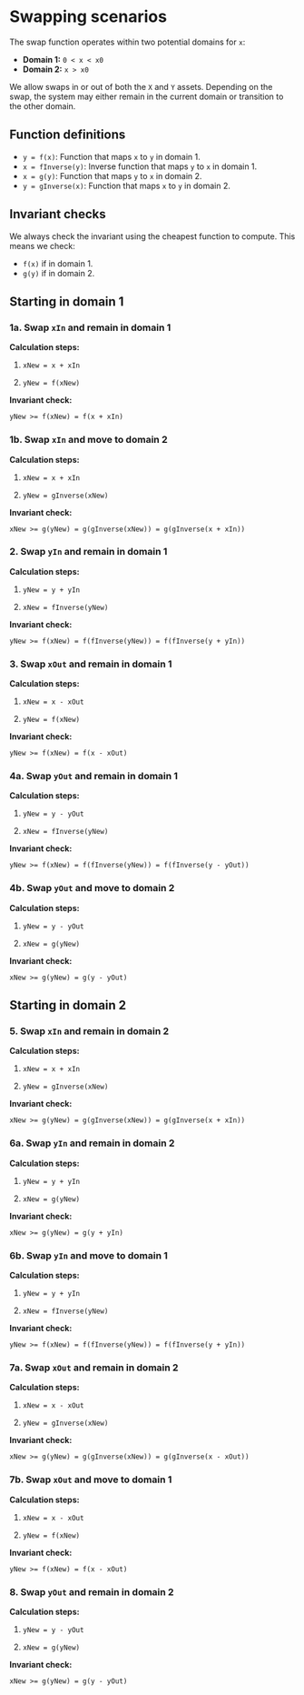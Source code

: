 # Swapping scenarios

The swap function operates within two potential domains for `x`:

- **Domain 1:** `0 < x < x0`
- **Domain 2:** `x > x0`

We allow swaps in or out of both the `X` and `Y` assets. Depending on the swap, the system may either remain in the current domain or transition to the other domain.

## Function definitions

- `y = f(x)`: Function that maps `x` to `y` in domain 1.
- `x = fInverse(y)`: Inverse function that maps `y` to `x` in domain 1.
- `x = g(y)`: Function that maps `y` to `x` in domain 2.
- `y = gInverse(x)`: Function that maps `x` to `y` in domain 2.

## Invariant checks

We always check the invariant using the cheapest function to compute. This means we check:

- `f(x)` if in domain 1.
- `g(y)` if in domain 2.

## Starting in domain 1

### 1a. Swap `xIn` and remain in domain 1

**Calculation steps:**

1. `xNew = x + xIn`

2. `yNew = f(xNew)`

**Invariant check:**

`yNew >= f(xNew) = f(x + xIn)`

### 1b. Swap `xIn` and move to domain 2

**Calculation steps:**

1. `xNew = x + xIn`

2. `yNew = gInverse(xNew)`

**Invariant check:**

`xNew >= g(yNew) = g(gInverse(xNew)) = g(gInverse(x + xIn))`

### 2. Swap `yIn` and remain in domain 1

**Calculation steps:**

1. `yNew = y + yIn`

2. `xNew = fInverse(yNew)`

**Invariant check:**

`yNew >= f(xNew) = f(fInverse(yNew)) = f(fInverse(y + yIn))`

### 3. Swap `xOut` and remain in domain 1

**Calculation steps:**

1. `xNew = x - xOut`

2. `yNew = f(xNew)`

**Invariant check:**

`yNew >= f(xNew) = f(x - xOut)`

### 4a. Swap `yOut` and remain in domain 1

**Calculation steps:**

1. `yNew = y - yOut`

2. `xNew = fInverse(yNew)`

**Invariant check:**

`yNew >= f(xNew) = f(fInverse(yNew)) = f(fInverse(y - yOut))`

### 4b. Swap `yOut` and move to domain 2

**Calculation steps:**

1. `yNew = y - yOut`

2. `xNew = g(yNew)`

**Invariant check:**

`xNew >= g(yNew) = g(y - yOut)`

## Starting in domain 2

### 5. Swap `xIn` and remain in domain 2

**Calculation steps:**

1. `xNew = x + xIn`

2. `yNew = gInverse(xNew)`

**Invariant check:**

`xNew >= g(yNew) = g(gInverse(xNew)) = g(gInverse(x + xIn))`

### 6a. Swap `yIn` and remain in domain 2

**Calculation steps:**

1. `yNew = y + yIn`

2. `xNew = g(yNew)`

**Invariant check:**

`xNew >= g(yNew) = g(y + yIn)`

### 6b. Swap `yIn` and move to domain 1

**Calculation steps:**

1. `yNew = y + yIn`

2. `xNew = fInverse(yNew)`

**Invariant check:**

`yNew >= f(xNew) = f(fInverse(yNew)) = f(fInverse(y + yIn))`

### 7a. Swap `xOut` and remain in domain 2

**Calculation steps:**

1. `xNew = x - xOut`

2. `yNew = gInverse(xNew)`

**Invariant check:**

`xNew >= g(yNew) = g(gInverse(xNew)) = g(gInverse(x - xOut))`

### 7b. Swap `xOut` and move to domain 1

**Calculation steps:**

1. `xNew = x - xOut`

2. `yNew = f(xNew)`

**Invariant check:**

`yNew >= f(xNew) = f(x - xOut)`

### 8. Swap `yOut` and remain in domain 2

**Calculation steps:**

1. `yNew = y - yOut`

2. `xNew = g(yNew)`

**Invariant check:**

`xNew >= g(yNew) = g(y - yOut)`
